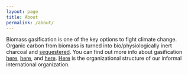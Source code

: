 ```yaml
---
layout: page
title: About
permalink: /about/
---
```


Biomass gasification is one of the key options to fight climate change. Organic carbon from biomass is turned into bio/physiologically inert charcoal and [sequestered](https://en.wikipedia.org/wiki/Carbon_sequestration). You can find out more info about gasification [here](link.com), [here](link.com), and [here](link.com). [Here](link.com) is the organizational structure of our informal international organization.  
